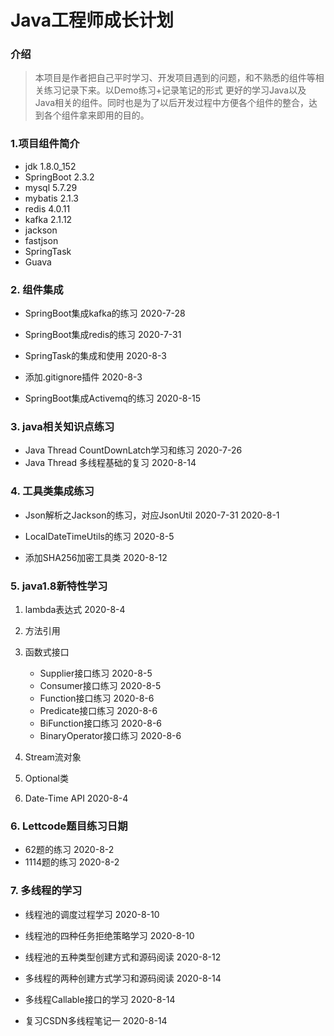 # Java工程师成长计划

### 介绍
>本项目是作者把自己平时学习、开发项目遇到的问题，和不熟悉的组件等相关练习记录下来。以Demo练习+记录笔记的形式
更好的学习Java以及Java相关的组件。同时也是为了以后开发过程中方便各个组件的整合，达到各个组件拿来即用的目的。


### 1.项目组件简介

   * jdk 1.8.0_152
   * SpringBoot 2.3.2
   * mysql 5.7.29
   * mybatis 2.1.3
   * redis 4.0.11
   * kafka 2.1.12
   * jackson
   * fastjson
   * SpringTask
   * Guava
   

### 2. 组件集成

* SpringBoot集成kafka的练习 2020-7-28

* SpringBoot集成redis的练习  2020-7-31

* SpringTask的集成和使用 2020-8-3

* 添加.gitignore插件 2020-8-3

* SpringBoot集成Activemq的练习 2020-8-15




### 3. java相关知识点练习

* Java Thread CountDownLatch学习和练习 2020-7-26
* Java Thread 多线程基础的复习 2020-8-14





### 4. 工具类集成练习

* Json解析之Jackson的练习，对应JsonUtil 2020-7-31 2020-8-1

* LocalDateTimeUtils的练习 2020-8-5

* 添加SHA256加密工具类 2020-8-12






### 5. java1.8新特性学习

1. lambda表达式    2020-8-4

2. 方法引用

3. 函数式接口 <br>
    * Supplier接口练习  2020-8-5<br>
    * Consumer接口练习 2020-8-5<br>
    * Function接口练习 2020-8-6<br>
    * Predicate接口练习 2020-8-6<br>
    * BiFunction接口练习 2020-8-6<br>
    * BinaryOperator接口练习 2020-8-6<br>

4. Stream流对象

5. Optional类

6. Date-Time API    2020-8-4


### 6. Lettcode题目练习日期

* 62题的练习 2020-8-2
* 1114题的练习 2020-8-2


### 7. 多线程的学习

* 线程池的调度过程学习 2020-8-10
* 线程池的四种任务拒绝策略学习 2020-8-10
* 线程池的五种类型创建方式和源码阅读 2020-8-12

* 多线程的两种创建方式学习和源码阅读 2020-8-14
* 多线程Callable接口的学习 2020-8-14
* 复习CSDN多线程笔记一 2020-8-14

